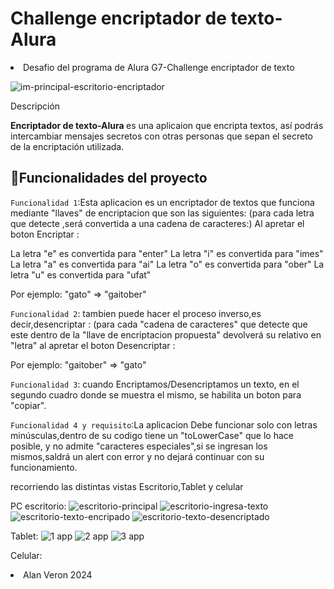 <h1>Challenge encriptador de texto-Alura </h1>

<li>Desafio del programa de Alura G7-Challenge encriptador de texto</li>


![im-principal-escritorio-encriptador](https://github.com/user-attachments/assets/a98f5817-976f-41d8-9fc0-ae4fca19916e)


Descripción

<strong> Encriptador de texto-Alura  </strong> es una aplicaion que encripta textos, así podrás intercambiar mensajes secretos con otras personas que sepan el secreto de la encriptación utilizada.

## :hammer:Funcionalidades del proyecto

`Funcionalidad 1`:Esta aplicacion es un encriptador de textos que funciona mediante "llaves" de encriptacion que son las siguientes:
(para cada letra que detecte ,será convertida a una cadena de caracteres:)
Al apretar el boton Encriptar :

La letra "e" es convertida para "enter"
La letra "i" es convertida para "imes"
La letra "a" es convertida para "ai"
La letra "o" es convertida para "ober"
La letra "u" es convertida para "ufat"

Por ejemplo:
"gato" => "gaitober"


`Funcionalidad 2`: tambien puede hacer el proceso inverso,es decir,desencriptar :
(para cada "cadena de caracteres" que detecte que este dentro de la "llave de encriptacion propuesta" devolverá su relativo en "letra"
al apretar el boton Desencriptar :

Por ejemplo:
"gaitober" => "gato"

`Funcionalidad 3`: cuando Encriptamos/Desencriptamos un texto, en el segundo cuadro donde se muestra el mismo, se habilita un boton para "copiar".

`Funcionalidad 4 y requisito`:La aplicacion Debe funcionar solo con letras minúsculas,dentro de su codigo tiene un "toLowerCase" que lo hace posible, y no admite "caracteres especiales",si se ingresan los mismos,saldrá un alert con error y no dejará continuar con su funcionamiento.

recorriendo las distintas vistas Escritorio,Tablet y celular

PC escritorio:
![escritorio-principal](https://github.com/user-attachments/assets/b2d77c6a-1906-48e8-8308-8599b4314995)
![escritorio-ingresa-texto](https://github.com/user-attachments/assets/6c5ba0d0-8f57-4471-919f-79f8aba8e975)
![escritorio-texto-encripado](https://github.com/user-attachments/assets/9c4c8aad-9fd9-40b8-aa03-52b3b3931897)
![escritorio-texto-desencriptado](https://github.com/user-attachments/assets/e84a7b24-fd8d-409e-90b6-e0ed21a8f973)

Tablet:
![1 app](https://github.com/user-attachments/assets/ec48a55a-b15a-4902-a63b-b79a5599ab51)
![2 app](https://github.com/user-attachments/assets/857d80b4-05e4-429a-8116-af717ab095c2)
![3 app](https://github.com/user-attachments/assets/041726ae-06c9-44ed-a351-52e2887fa8c5)


Celular:






<li>Alan Veron 2024</li>

